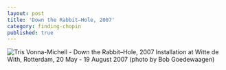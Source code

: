 ```yaml
---
layout: post
title: 'Down the Rabbit–Hole, 2007'
category: finding-chopin
published: true
---
```


![Tris Vonna-Michell - Down the Rabbit–Hole, 2007]({{site.baseurl}}/assets/img/0416-down-the-rabbit-hole-2007.jpg)
Installation at Witte de With, Rotterdam, 20 May - 19 August 2007 (photo by Bob Goedewaagen)
